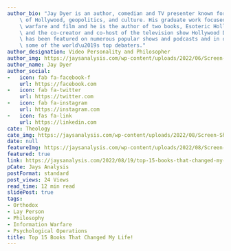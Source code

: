 ```yaml
---
author_bio: "Jay Dyer is an author, comedian and TV presenter known for his deep analysis\
    \ of Hollywood, geopolitics, and culture. His graduate work focused on psychological\
    \ warfare and film and he is the author of two books, Esoteric Hollywood 1 & 2\
    \ and the co-creator and co-host of the television show Hollywood Decoded. He\
    \ has been featured on numerous popular shows and podcasts and in debates with\
    \ some of the world\u2019s top debaters."
author_designation: Video Personality and Philosopher
author_img: https://jaysanalysis.com/wp-content/uploads/2022/06/Screen-Shot-2022-05-27-at-12.29.11-PM-600x562.png
author_name: Jay Dyer
author_social:
-   icon: fab fa-facebook-f
    url: https://facebook.com
-   icon: fab fa-twitter
    url: https://twitter.com
-   icon: fab fa-instagram
    url: https://instagram.com
-   icon: fas fa-link
    url: https://linkedin.com
cate: Theology
cate_img: https://jaysanalysis.com/wp-content/uploads/2022/08/Screen-Shot-2022-08-18-at-6.19.59-PM-300x136.jpg
date: null
featureImg: https://jaysanalysis.com/wp-content/uploads/2022/08/Screen-Shot-2022-08-18-at-6.19.59-PM-300x136.jpg
featured: true
link: https://jaysanalysis.com/2022/08/19/top-15-books-that-changed-my-life/
pCate: Jays Analysis
postFormat: standard
post_views: 24 Views
read_time: 12 min read
slidePost: true
tags:
- Orthodox
- Lay Person
- Philosophy
- Information Warfare
- Psychological Operations
title: Top 15 Books That Changed My Life!
---
```

